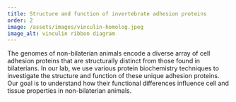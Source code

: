 ```yaml
---
title: Structure and function of invertebrate adhesion proteins
order: 2
image: /assets/images/vinculin-homolog.jpeg
image_alt: vinculin ribbon diagram
---
```


The genomes of non-bilaterian animals encode a diverse array of cell adhesion proteins that are structurally distinct from those found in bilaterians. In our lab, we use various protein biochemistry techniques to investigate the structure and function of these unique adhesion proteins. Our goal is to understand how their functional differences influence cell and tissue properties in non-bilaterian animals.

